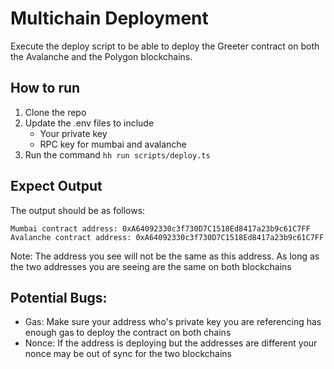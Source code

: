 # Multichain Deployment

Execute the deploy script to be able to deploy the Greeter contract on both the Avalanche and the Polygon blockchains.

## How to run

1. Clone the repo
2. Update the .env files to include
   - Your private key
   - RPC key for mumbai and avalanche
3. Run the command `hh run scripts/deploy.ts`

## Expect Output

The output should be as follows:

```
Mumbai contract address: 0xA64092330c3f730D7C1518Ed8417a23b9c61C7FF
Avalanche contract address: 0xA64092330c3f730D7C1518Ed8417a23b9c61C7FF
```

Note: The address you see will not be the same as this address. As long as the two addresses you are seeing are the same on both blockchains

## Potential Bugs:

- Gas: Make sure your address who's private key you are referencing has enough gas to deploy the contract on both chains
- Nonce: If the address is deploying but the addresses are different your nonce may be out of sync for the two blockchains
